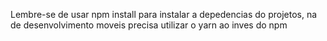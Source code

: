 Lembre-se de usar npm install para instalar a depedencias do projetos, na de desenvolvimento moveis precisa utilizar o yarn ao inves do npm
